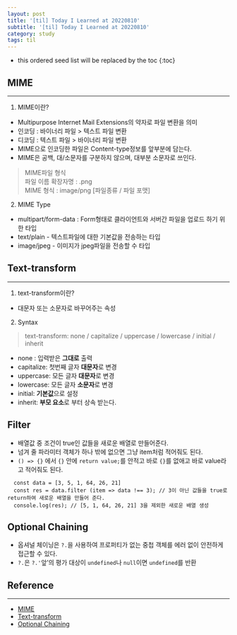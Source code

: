 ```yaml
---
layout: post
title: '[til] Today I Learned at 20220810'
subtitle: '[til] Today I Learned at 20220810'
category: study
tags: til
---
```


* this ordered seed list will be replaced by the toc 
{:toc}

## MIME
---  
1. MIME이란?
  - Multipurpose Internet Mail Extensions의 약자로 파일 변환을 의미
  - 인코딩 : 바이너리 파일 > 텍스트 파일 변환
  - 디코딩 : 텍스트 파일 > 바이너리 파일 변환
  - MIME으로 인코딩한 파일은 Content-type정보를 앞부분에 담는다.
  - MIME은 공백, 대/소문자를 구분하지 않으며, 대부분 소문자로 쓰인다.
  > MIME파일 형식  
  > 파일 이름 확장자명 : .png  
  > MIME 형식 : image/png [파일종류 / 파일 포맷]

2. MIME Type
  - multipart/form-data : Form형태로 클라이언트와 서버간 파일을 업로드 하기 위한 타입  
  - text/plain - 텍스트파일에 대한 기본값을 전송하는 타입  
  - image/jpeg - 이미지가 jpeg파일을 전송할 수 타입  

## Text-transform
---
1. text-transform이란? 
  - 대문자 또는 소문자로 바꾸어주는 속성

2. Syntax
  > text-transform: none / capitalize / uppercase / lowercase / initial / inherit
  - none : 입력받은 **그대로** 출력
  - capitalize: 첫번째 글자 **대문자**로 변경
  - uppercase: 모든 글자 **대문자**로 변경
  - lowercase: 모든 글자 **소문자**로 변경
  - initial: **기본값**으로 설정
  - inherit: **부모 요소**로 부터 상속 받는다.

## Filter
  - 배열값 중 조건이 true인 값들을 새로운 배열로 만들어준다.
  - 넘겨 줄 파라미터 객체가 하나 밖에 없으면 그냥 item처럼 적어줘도 된다.
  - `() => {}` 에서 `{}` 안에 `return value;`를 안적고 바로 `{}`를 없애고 바로 value라고 적어줘도 된다. 
```
  const data = [3, 5, 1, 64, 26, 21]
  const res = data.filter (item => data !== 3); // 3이 아닌 값들을 true로 return하여 새로운 배열을 만들어 준다.
  console.log(res); // [5, 1, 64, 26, 21] 3을 제외한 새로운 배열 생성
```

## Optional Chaining
  - 옵셔널 체이닝은 `?.`을 사용하여 프로퍼티가 없는 중첩 객체를 에러 없이 안전하게 접근할 수 있다.
  - `?.`은 `?.'`앞’의 평가 대상이 `undefined`나 `null`이면 `undefined`를 반환
  

## Reference
---
  - [MIME](https://server-talk.tistory.com/183)  
  - [Text-transform](https://www.codingfactory.net/10656)  
  - [Optional Chaining](https://ko.javascript.info/optional-chaining)